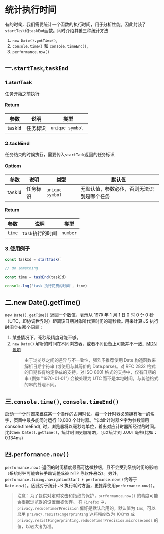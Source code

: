 # 统计执行时间

有的时候，我们需要统计一个函数的执行时间，用于分析性能。因此封装了`startTask`和`taskEnd`函数。同时介绍其他三种统计方法

1. `new Date().getTime()`,
2. `console.time()` 和 `console.timeEnd()`,
3. `performance.now()`

## 一.`startTask`,`taskEnd`

### 1.startTask

任务开始之前执行

#### Return

| 参数   | 说明     | 类型             |
| ------ | -------- | ---------------- |
| taskId | 任务标识 | `unique symbol ` |

### 2.taskEnd

任务结束的时候执行，需要传入`startTask`返回的任务标识

#### Options

| 参数   | 说明     | 类型             | 默认值                                     |
| ------ | -------- | ---------------- | ------------------------------------------ |
| taskId | 任务标识 | `unique symbol ` | 无默认值，参数必传，否则无法识别是哪个任务 |

#### Return

| 参数   | 说明             | 类型     |
| ------ | ---------------- | -------- |
| `time` | `task`执行的时间 | `number` |

### 3.使用例子

```js
const taskId = startTask()

// do something

const time = taskEnd(taskId)

console.log('task 执行花费的时间', time)
```

## 二.new Date().getTime()

`new Date().getTime()` 返回一个数值，表示从 1970 年 1 月 1 日 0 时 0 分 0 秒（UTC，即协调世界时）距离该日期对象所代表时间的毫秒数。用来计算 JS 执行时间会有两个问题：

1. 某些情况下，毫秒级精度可能不够。
2. `new Date()` 解析的时间在不同浏览器，或者不同设备上可能并不一致。[MDN 说明](https://developer.mozilla.org/zh-CN/docs/Web/JavaScript/Reference/Global_Objects/Date)
   > 由于浏览器之间的差异与不一致性，强烈不推荐使用 Date 构造函数来解析日期字符串 (或使用与其等价的 Date.parse)。对 RFC 2822 格式的日期仅有约定俗成的支持。对 ISO 8601 格式的支持中，仅有日期的串 (例如 "1970-01-01") 会被处理为 UTC 而不是本地时间，与其他格式的串的处理不同。

## 三.`console.time()`, `console.timeEnd()`

启动一个计时器来跟踪某一个操作的占用时长。每一个计时器必须拥有唯一的名字，页面中最多能同时运行 10,000 个计时器。当以此计时器名字为参数调用 console.timeEnd() 时，浏览器将以毫秒为单位，输出对应计时器所经过的时间。比起`new Date().getTime()`，统计时间更加精确，可以统计到 0.001 毫秒(比如：0.134ms)

## 四.`performance.now()`

`performance.now()`返回的时间精度最高可达微秒级，且不会受到系统时间的影响（系统时钟可能会被手动调整或被 NTP 等软件篡改）。另外，`performance.timing.navigationStart + performance.now()` 约等于 `Date.now()`。因此对于统计 JS 执行耗时方面，更推荐使用`performance.now()`。

> 注意：为了提供对定时攻击和指纹的保护，`performance.now()` 的精度可能会根据浏览器的设置而被舍弃。 在 `Firefox` 中，`privacy.reduceTimerPrecision` 偏好是默认启用的，默认值为 `1ms`。可以启用 `privacy.resistFingerprinting` 这将精度改为 100ms 或`privacy.resistFingerprinting.reduceTimerPrecision.microseconds` 的值，以较大者为准。
